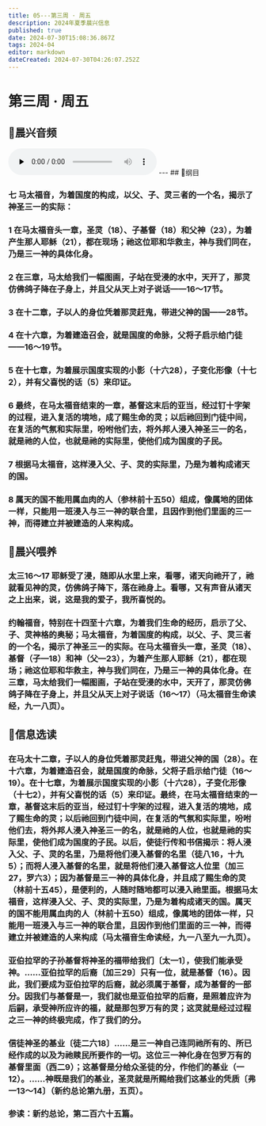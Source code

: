```yaml
---
title: 05---第三周 · 周五
description: 2024年夏季晨兴信息
published: true
date: 2024-07-30T15:08:36.867Z
tags: 2024-04
editor: markdown
dateCreated: 2024-07-30T04:26:07.252Z
---
```


# 第三周 · 周五
## 🎵晨兴音频
<audio id="audio" controls="" preload="none">
      <source id="mp3" src="/2024-04/week3/week3day5.mp3">
</audio>
---
## 📖纲目

### 七    马太福音，为着国度的构成，以父、子、灵三者的一个名，揭示了神圣三一的实际：

### 1    在马太福音头一章，圣灵（18）、子基督（18）和父神（23），为着产生那人耶稣（21），都在现场；祂这位耶和华救主，神与我们同在，乃是三一神的具体化身。

### 2    在三章，马太给我们一幅图画，子站在受浸的水中，天开了，那灵仿佛鸽子降在子身上，并且父从天上对子说话——16～17节。

### 3    在十二章，子以人的身位凭着那灵赶鬼，带进父神的国——28节。

### 4    在十六章，为着建造召会，就是国度的命脉，父将子启示给门徒——16～19节。

### 5    在十七章，为着展示国度实现的小影（十六28），子变化形像（十七2），并有父喜悦的话（5）来印证。

### 6    最终，在马太福音结束的一章，基督这末后的亚当，经过钉十字架的过程，进入复活的境地，成了赐生命的灵；以后祂回到门徒中间，在复活的气氛和实际里，吩咐他们去，将外邦人浸入神圣三一的名，就是祂的人位，也就是祂的实际里，使他们成为国度的子民。

### 7    根据马太福音，这样浸入父、子、灵的实际里，乃是为着构成诸天的国。

### 8    属天的国不能用属血肉的人（参林前十五50）组成，像属地的团体一样，只能用一班浸入与三一神的联合里，且因作到他们里面的三一神，而得建立并被建造的人来构成。

## 📖晨兴喂养

### 太三16～17    耶稣受了浸，随即从水里上来，看哪，诸天向祂开了，祂就看见神的灵，仿佛鸽子降下，落在祂身上。看哪，又有声音从诸天之上出来，说，这是我的爱子，我所喜悦的。

### 约翰福音，特别在十四至十六章，为着我们生命的经历，启示了父、子、灵神格的奥秘；马太福音，为着国度的构成，以父、子、灵三者的一个名，揭示了神圣三一的实际。在马太福音头一章，圣灵（18）、基督（子—18）和神（父—23），为着产生那人耶稣（21），都在现场；祂这位耶和华救主，神与我们同在，乃是三一神的具体化身。在三章，马太给我们一幅图画，子站在受浸的水中，天开了，那灵仿佛鸽子降在子身上，并且父从天上对子说话（16～17）（马太福音生命读经，九一八页）。

## 📖信息选读

### 在马太十二章，子以人的身位凭着那灵赶鬼，带进父神的国（28）。在十六章，为着建造召会，就是国度的命脉，父将子启示给门徒（16～19）。在十七章，为着展示国度实现的小影（十六28），子变化形像（十七2），并有父喜悦的话（5）来印证。最终，在马太福音结束的一章，基督这末后的亚当，经过钉十字架的过程，进入复活的境地，成了赐生命的灵；以后祂回到门徒中间，在复活的气氛和实际里，吩咐他们去，将外邦人浸入神圣三一的名，就是祂的人位，也就是祂的实际里，使他们成为国度的子民。以后，使徒行传和书信揭示：将人浸入父、子、灵的名里，乃是将他们浸入基督的名里（徒八16，十九5）；而将人浸入基督的名里，就是将他们浸入基督这人位里（加三27，罗六3）；因为基督是三一神的具体化身，并且成了赐生命的灵（林前十五45），是便利的，人随时随地都可以浸入祂里面。根据马太福音，这样浸入父、子、灵的实际里，乃是为着构成诸天的国。属天的国不能用属血肉的人（林前十五50）组成，像属地的团体一样，只能用一班浸入与三一神的联合里，且因作到他们里面的三一神，而得建立并被建造的人来构成（马太福音生命读经，九一八至九一九页）。

### 亚伯拉罕的子孙基督将神圣的福带给我们〔太一1〕，使我们能承受神。……亚伯拉罕的后裔〔加三29〕只有一位，就是基督（16）。因此，我们要成为亚伯拉罕的后裔，就必须属于基督，成为基督的一部分。因我们与基督是一，我们就也是亚伯拉罕的后裔，是照着应许为后嗣，承受神所应许的福，就是那包罗万有的灵；这灵就是经过过程之三一神的终极完成，作了我们的分。

### 信徒神圣的基业〔徒二六18〕……是三一神自己连同祂所有的、所已经作成的以及为祂赎民所要作的一切。这位三一神化身在包罗万有的基督里面（西二9）；这基督是分给众圣徒的分，作他们的基业（一12）。……神既是我们的基业，圣灵就是所赐给我们这基业的凭质〔弗一13～14〕（新约总论第九册，五页）。

### 参读：新约总论，第二百六十五篇。
<!-- Google tag (gtag.js) -->
<script async src="https://www.googletagmanager.com/gtag/js?id=G-1P8709Z16T"></script>
<script>
  window.dataLayer = window.dataLayer || [];
  function gtag(){dataLayer.push(arguments);}
  gtag('js', new Date());

  gtag('config', 'G-1P8709Z16T');
</script>

